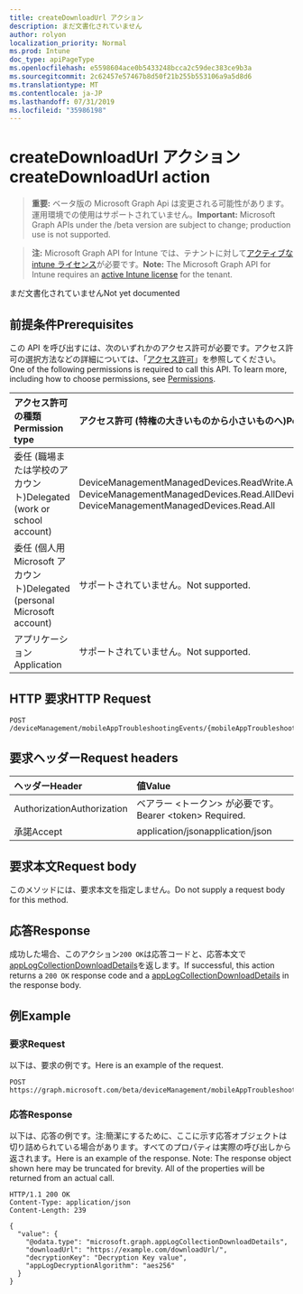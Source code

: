 ```yaml
---
title: createDownloadUrl アクション
description: まだ文書化されていません
author: rolyon
localization_priority: Normal
ms.prod: Intune
doc_type: apiPageType
ms.openlocfilehash: e5598604ace0b5433248bcca2c59dec383ce9b3a
ms.sourcegitcommit: 2c62457e57467b8d50f21b255b553106a9a5d8d6
ms.translationtype: MT
ms.contentlocale: ja-JP
ms.lasthandoff: 07/31/2019
ms.locfileid: "35986198"
---
```

# <a name="createdownloadurl-action"></a><span data-ttu-id="862fb-103">createDownloadUrl アクション</span><span class="sxs-lookup"><span data-stu-id="862fb-103">createDownloadUrl action</span></span>

> <span data-ttu-id="862fb-104">**重要:** ベータ版の Microsoft Graph Api は変更される可能性があります。運用環境での使用はサポートされていません。</span><span class="sxs-lookup"><span data-stu-id="862fb-104">**Important:** Microsoft Graph APIs under the /beta version are subject to change; production use is not supported.</span></span>

> <span data-ttu-id="862fb-105">**注:** Microsoft Graph API for Intune では、テナントに対して[アクティブな intune ライセンス](https://go.microsoft.com/fwlink/?linkid=839381)が必要です。</span><span class="sxs-lookup"><span data-stu-id="862fb-105">**Note:** The Microsoft Graph API for Intune requires an [active Intune license](https://go.microsoft.com/fwlink/?linkid=839381) for the tenant.</span></span>

<span data-ttu-id="862fb-106">まだ文書化されていません</span><span class="sxs-lookup"><span data-stu-id="862fb-106">Not yet documented</span></span>

## <a name="prerequisites"></a><span data-ttu-id="862fb-107">前提条件</span><span class="sxs-lookup"><span data-stu-id="862fb-107">Prerequisites</span></span>
<span data-ttu-id="862fb-p101">この API を呼び出すには、次のいずれかのアクセス許可が必要です。アクセス許可の選択方法などの詳細については、「[アクセス許可](/graph/permissions-reference)」を参照してください。</span><span class="sxs-lookup"><span data-stu-id="862fb-p101">One of the following permissions is required to call this API. To learn more, including how to choose permissions, see [Permissions](/graph/permissions-reference).</span></span>

|<span data-ttu-id="862fb-110">アクセス許可の種類</span><span class="sxs-lookup"><span data-stu-id="862fb-110">Permission type</span></span>|<span data-ttu-id="862fb-111">アクセス許可 (特権の大きいものから小さいものへ)</span><span class="sxs-lookup"><span data-stu-id="862fb-111">Permissions (from most to least privileged)</span></span>|
|:---|:---|
|<span data-ttu-id="862fb-112">委任 (職場または学校のアカウント)</span><span class="sxs-lookup"><span data-stu-id="862fb-112">Delegated (work or school account)</span></span>|<span data-ttu-id="862fb-113">DeviceManagementManagedDevices.ReadWrite.All、DeviceManagementManagedDevices.Read.All</span><span class="sxs-lookup"><span data-stu-id="862fb-113">DeviceManagementManagedDevices.ReadWrite.All, DeviceManagementManagedDevices.Read.All</span></span>|
|<span data-ttu-id="862fb-114">委任 (個人用 Microsoft アカウント)</span><span class="sxs-lookup"><span data-stu-id="862fb-114">Delegated (personal Microsoft account)</span></span>|<span data-ttu-id="862fb-115">サポートされていません。</span><span class="sxs-lookup"><span data-stu-id="862fb-115">Not supported.</span></span>|
|<span data-ttu-id="862fb-116">アプリケーション</span><span class="sxs-lookup"><span data-stu-id="862fb-116">Application</span></span>|<span data-ttu-id="862fb-117">サポートされていません。</span><span class="sxs-lookup"><span data-stu-id="862fb-117">Not supported.</span></span>|

## <a name="http-request"></a><span data-ttu-id="862fb-118">HTTP 要求</span><span class="sxs-lookup"><span data-stu-id="862fb-118">HTTP Request</span></span>
<!-- {
  "blockType": "ignored"
}
-->
``` http
POST /deviceManagement/mobileAppTroubleshootingEvents/{mobileAppTroubleshootingEventId}/appLogCollectionRequests/{appLogCollectionRequestId}/createDownloadUrl
```

## <a name="request-headers"></a><span data-ttu-id="862fb-119">要求ヘッダー</span><span class="sxs-lookup"><span data-stu-id="862fb-119">Request headers</span></span>
|<span data-ttu-id="862fb-120">ヘッダー</span><span class="sxs-lookup"><span data-stu-id="862fb-120">Header</span></span>|<span data-ttu-id="862fb-121">値</span><span class="sxs-lookup"><span data-stu-id="862fb-121">Value</span></span>|
|:---|:---|
|<span data-ttu-id="862fb-122">Authorization</span><span class="sxs-lookup"><span data-stu-id="862fb-122">Authorization</span></span>|<span data-ttu-id="862fb-123">ベアラー &lt;トークン&gt; が必要です。</span><span class="sxs-lookup"><span data-stu-id="862fb-123">Bearer &lt;token&gt; Required.</span></span>|
|<span data-ttu-id="862fb-124">承諾</span><span class="sxs-lookup"><span data-stu-id="862fb-124">Accept</span></span>|<span data-ttu-id="862fb-125">application/json</span><span class="sxs-lookup"><span data-stu-id="862fb-125">application/json</span></span>|

## <a name="request-body"></a><span data-ttu-id="862fb-126">要求本文</span><span class="sxs-lookup"><span data-stu-id="862fb-126">Request body</span></span>
<span data-ttu-id="862fb-127">このメソッドには、要求本文を指定しません。</span><span class="sxs-lookup"><span data-stu-id="862fb-127">Do not supply a request body for this method.</span></span>

## <a name="response"></a><span data-ttu-id="862fb-128">応答</span><span class="sxs-lookup"><span data-stu-id="862fb-128">Response</span></span>
<span data-ttu-id="862fb-129">成功した場合、このアクション`200 OK`は応答コードと、応答本文で[appLogCollectionDownloadDetails](../resources/intune-devices-applogcollectiondownloaddetails.md)を返します。</span><span class="sxs-lookup"><span data-stu-id="862fb-129">If successful, this action returns a `200 OK` response code and a [appLogCollectionDownloadDetails](../resources/intune-devices-applogcollectiondownloaddetails.md) in the response body.</span></span>

## <a name="example"></a><span data-ttu-id="862fb-130">例</span><span class="sxs-lookup"><span data-stu-id="862fb-130">Example</span></span>

### <a name="request"></a><span data-ttu-id="862fb-131">要求</span><span class="sxs-lookup"><span data-stu-id="862fb-131">Request</span></span>
<span data-ttu-id="862fb-132">以下は、要求の例です。</span><span class="sxs-lookup"><span data-stu-id="862fb-132">Here is an example of the request.</span></span>
``` http
POST https://graph.microsoft.com/beta/deviceManagement/mobileAppTroubleshootingEvents/{mobileAppTroubleshootingEventId}/appLogCollectionRequests/{appLogCollectionRequestId}/createDownloadUrl
```

### <a name="response"></a><span data-ttu-id="862fb-133">応答</span><span class="sxs-lookup"><span data-stu-id="862fb-133">Response</span></span>
<span data-ttu-id="862fb-p102">以下は、応答の例です。注:簡潔にするために、ここに示す応答オブジェクトは切り詰められている場合があります。すべてのプロパティは実際の呼び出しから返されます。</span><span class="sxs-lookup"><span data-stu-id="862fb-p102">Here is an example of the response. Note: The response object shown here may be truncated for brevity. All of the properties will be returned from an actual call.</span></span>
``` http
HTTP/1.1 200 OK
Content-Type: application/json
Content-Length: 239

{
  "value": {
    "@odata.type": "microsoft.graph.appLogCollectionDownloadDetails",
    "downloadUrl": "https://example.com/downloadUrl/",
    "decryptionKey": "Decryption Key value",
    "appLogDecryptionAlgorithm": "aes256"
  }
}
```





